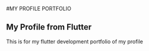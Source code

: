 #MY PROFILE PORTFOLIO

## My Profile from Flutter

This is for my flutter development portfolio of my profile

